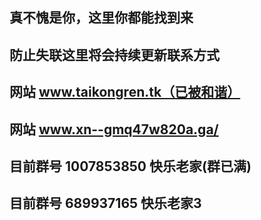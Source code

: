## 真不愧是你，这里你都能找到来

## 防止失联这里将会持续更新联系方式

## 网站 www.taikongren.tk（已被和谐）
## 网站 www.xn--gmq47w820a.ga/

## 目前群号 1007853850 快乐老家(群已满)
## 目前群号 689937165 快乐老家3
